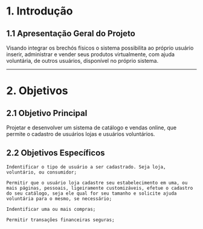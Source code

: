 # 1. Introdução
## 1.1 Apresentação Geral do Projeto
Visando integrar os brechós físicos o sistema possibilita ao próprio usuário inserir, administrar e vender seus produtos virtualmente, com ajuda voluntária, de outros usuários, disponível no próprio sistema.

---

# 2. Objetivos
## 2.1 Objetivo Principal
Projetar e desenvolver um sistema de catálogo e vendas online, que permite o cadastro de usuários lojas e usuários voluntários.
## 2.2 Objetivos Específicos
    Indentificar o tipo de usuário a ser cadastrado. Seja loja, voluntário, ou consumidor;
    
    Permitir que o usuário loja cadastre seu estabelecimento em uma, ou mais páginas, pessoais, ligeiramente customizáveis, efetue o cadastro do seu catálogo, seja ele qual for seu tamanho e solicite ajuda voluntária para o mesmo, se necessário;

    Indentificar uma ou mais compras;

    Permitir transações financeiras seguras;




